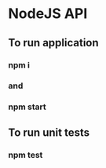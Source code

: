 # NodeJS API
## To run application
### npm i
### and 
### npm start
## To run unit tests
### npm test